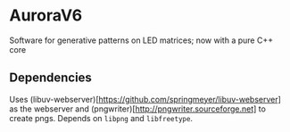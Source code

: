 # AuroraV6
Software for generative patterns on LED matrices; now with a pure C++ core


## Dependencies
Uses (libuv-webserver)[https://github.com/springmeyer/libuv-webserver] as the webserver and (pngwriter)[http://pngwriter.sourceforge.net] to create pngs. Depends on `libpng` and `libfreetype`. 